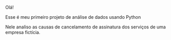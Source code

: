 Olá! 

Esse é meu primeiro projeto de análise de dados usando Python

Nele analiso as causas de cancelamento de assinatura dos serviços de uma empresa fictícia. 
